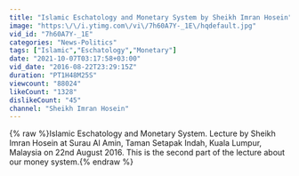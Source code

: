```yaml
---
title: "Islamic Eschatology and Monetary System by Sheikh Imran Hosein"
image: "https:\/\/i.ytimg.com\/vi\/7h60A7Y-_1E\/hqdefault.jpg"
vid_id: "7h60A7Y-_1E"
categories: "News-Politics"
tags: ["Islamic","Eschatology","Monetary"]
date: "2021-10-07T03:17:58+03:00"
vid_date: "2016-08-22T23:29:15Z"
duration: "PT1H48M25S"
viewcount: "88024"
likeCount: "1328"
dislikeCount: "45"
channel: "Sheikh Imran Hosein"
---
```

{% raw %}Islamic Eschatology and Monetary System. Lecture by Sheikh Imran Hosein at Surau Al Amin, Taman Setapak Indah, Kuala Lumpur, Malaysia on 22nd August 2016. This is the second part of the lecture about our money system.{% endraw %}
